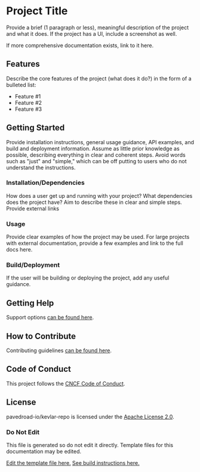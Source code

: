 # Project Title

Provide a brief (1 paragraph or less), meaningful description of the project and what it does. If the project has a UI, include a screenshot as well.

If more comprehensive documentation exists, link to it here.

## Features

Describe the core features of the project (what does it do?) in the form of a bulleted list:

- Feature #1
- Feature #2
- Feature #3

## Getting Started

Provide installation instructions, general usage guidance, API examples, and build and deployment information. Assume as little prior knowledge as possible, describing everything in clear and coherent steps. Avoid words such as "just" and "simple," which can be off putting to users who do not understand the instructions.

### Installation/Dependencies

How does a user get up and running with your project? What dependencies does the project have? Aim to describe these in clear and simple steps. Provide external links

### Usage

Provide clear examples of how the project may be used. For large projects with external documentation, provide a few examples and link to the full docs here.

### Build/Deployment

If the user will be building or deploying the project, add any useful guidance.

## Getting Help

Support options [can be found here](/SUPPORT.md).
## How to Contribute

Contributing guidelines [can be found here](/CONTRIBUTING.md).
## Code of Conduct

This project follows the [CNCF Code of Conduct](https://github.com/cncf/foundation/blob/master/code-of-conduct.md).
## License

pavedroad-io/kevlar-repo is licensed under the [Apache License 2.0](/LICENSE).
### Do Not Edit
This file is generated so do not edit it directly.
Template files for this documentation may be edited.

[Edit the template file here.](/repo-templates/salt/README.md)
[See build instructions here.](/assets/README.md)
